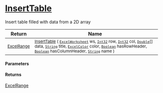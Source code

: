 # [InsertTable](./ExcelHelper-100664101.md)

Insert table filled with data from a 2D array

| Return | Name | 
| --- | --- | 
| <sub>[ExcelRange](./ExcelHelper-100664101.md)</sub>| <sub>[InsertTable](./ExcelHelper-100664101.md) ( [`ExcelWorksheet`](./ExcelHelper-100664101.md) ws, [`Int32`](https://docs.microsoft.com/en-us/dotnet/api/System.Int32) row, [`Int32`](https://docs.microsoft.com/en-us/dotnet/api/System.Int32) col, [`Double`](https://docs.microsoft.com/en-us/dotnet/api/System.Double)[] data, [`String`](https://docs.microsoft.com/en-us/dotnet/api/System.String) title, [`ExcelColor`](./../Excel/ExcelColor.md) color, [`Boolean`](https://docs.microsoft.com/en-us/dotnet/api/System.Boolean) hasRowHeader, [`Boolean`](https://docs.microsoft.com/en-us/dotnet/api/System.Boolean) hasColumnHeader, [`String`](https://docs.microsoft.com/en-us/dotnet/api/System.String) name )</sub>| <br>


#### Parameters

#### Returns
[ExcelRange](./ExcelHelper-100664101.md)